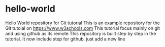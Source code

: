 # hello-world
Hello World repository for Git tutorial
This is an example repository for the Git tutoial on https://www.w3schools.com
This  tutorial  focus mainly on git and  using github as  its remote
This repository is built step by step in the tutorial.
It now include step for  github.
just add a new line
